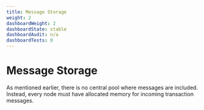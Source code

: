 ```yaml
---
title: Message Storage
weight: 2
dashboardWeight: 2
dashboardState: stable
dashboardAudit: n/a
dashboardTests: 0
---
```


# Message Storage

As mentioned earlier, there is no central pool where messages are included. Instead, every node must have allocated memory for incoming transaction messages.
